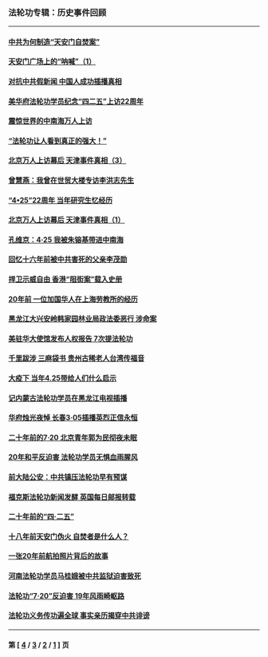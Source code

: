### 法轮功专辑：历史事件回顾
---
#### [中共为何制造“天安门自焚案”](../../pages/nf5793/n13183270.md?11090430) 
#### [天安门广场上的“呐喊”（1）](../../pages/nf5793/n13105277.md?11090430) 
#### [对抗中共假新闻 中国人成功插播真相](../../pages/nf5793/n12910618.md?11090430) 
#### [美华府法轮功学员纪念“四二五”上访22周年](../../pages/nf5793/n12904445.md?11090430) 
#### [震惊世界的中南海万人上访](../../pages/nf5793/n12903976.md?11090430) 
#### [“法轮功让人看到真正的强大！”](../../pages/nf5793/n12903195.md?11090430) 
#### [北京万人上访幕后 天津事件真相（3）](../../pages/nf5793/n12902807.md?11090430) 
#### [曾慧燕：我曾在世贸大楼专访李洪志先生](../../pages/nf5793/n12898729.md?11090430) 
#### [“4•25”22周年 当年研究生忆经历](../../pages/nf5793/n12894152.md?11090430) 
#### [北京万人上访幕后 天津事件真相（1）](../../pages/nf5793/n12885174.md?11090430) 
#### [孔维京：4·25 我被朱镕基带进中南海](../../pages/nf5793/n12864987.md?11090430) 
#### [回忆十六年前被中共害死的父亲李茂勋](../../pages/nf5793/n12880270.md?11090430) 
#### [捍卫示威自由 香港“阻街案”载入史册](../../pages/nf5793/n12811245.md?11090430) 
#### [20年前 一位加国华人在上海劳教所的经历](../../pages/nf5793/n12707932.md?11090430) 
#### [黑龙江大兴安岭韩家园林业局政法委恶行 涉命案](../../pages/nf5793/n12622815.md?11090430) 
#### [美驻华大使馆发布人权报告 7次提法轮功](../../pages/nf5793/n12520541.md?11090430) 
#### [千里跋涉 三麻袋书 贵州古稀老人台湾传福音](../../pages/nf5793/n12198750.md?11090430) 
#### [大疫下 当年4.25带给人们什么启示](../../pages/nf5793/n12058565.md?11090430) 
#### [记内蒙古法轮功学员在黑龙江电视插播](../../pages/nf5793/n11699194.md?11090430) 
#### [华府烛光夜悼 长春3·05插播英烈正信永恒](../../pages/nf5793/n11397432.md?11090430) 
#### [二十年前的7·20 北京青年郭为民彻夜未眠](../../pages/nf5793/n11354195.md?11090430) 
#### [20年和平反迫害 法轮功学员无惧血雨腥风](../../pages/nf5793/n11348279.md?11090430) 
#### [前大陆公安：中共镇压法轮功早有预谋](../../pages/nf5793/n11352168.md?11090430) 
#### [福克斯法轮功新闻发酵  英国每日邮报转载](../../pages/nf5793/n11285952.md?11090430) 
#### [二十年前的“四·二五”](../../pages/nf5793/n11207639.md?11090430) 
#### [十八年前天安门伪火 自焚者是什么人？](../../pages/nf5793/n10996556.md?11090430) 
#### [一张20年前航拍照片背后的故事](../../pages/nf5793/n10693797.md?11090430) 
#### [河南法轮功学员马桂娥被中共监狱迫害致死](../../pages/nf5793/n10684974.md?11090430) 
#### [法轮功“7‧20”反迫害 19年风雨崎岖路](../../pages/nf5793/n10570834.md?11090430) 
#### [法轮功义务传功遍全球 事实亲历揭穿中共诽谤](../../pages/nf5793/n10581061.md?11090430) 

---
#### 第 [ [4](./4.md?11090430) / [3](./3.md?11090430) / [2](./2.md?11090430) / [1](./1.md?11090430) ] 页
